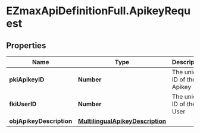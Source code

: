 # EZmaxApiDefinitionFull.ApikeyRequest

## Properties

Name | Type | Description | Notes
------------ | ------------- | ------------- | -------------
**pkiApikeyID** | **Number** | The unique ID of the Apikey | [optional] 
**fkiUserID** | **Number** | The unique ID of the User | 
**objApikeyDescription** | [**MultilingualApikeyDescription**](MultilingualApikeyDescription.md) |  | 


